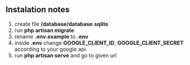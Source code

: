 ## Instalation notes
1. create file **/database/database.sqlite**
2. run **php artisan migrate**
3. rename **.env.example** to **.env**
4. inside **.env** change **GOOGLE_CLIENT_ID**, **GOOGLE_CLIENT_SECRET** according to your google api.
5. run **php artisan serve** and go to given url